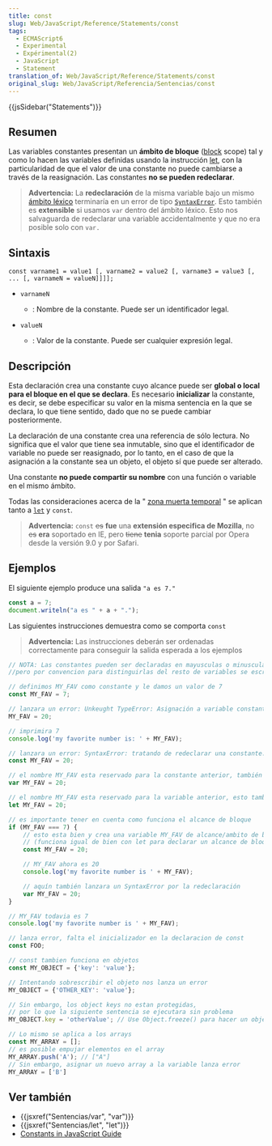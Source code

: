 ```yaml
---
title: const
slug: Web/JavaScript/Reference/Statements/const
tags:
  - ECMAScript6
  - Experimental
  - Expérimental(2)
  - JavaScript
  - Statement
translation_of: Web/JavaScript/Reference/Statements/const
original_slug: Web/JavaScript/Referencia/Sentencias/const
---
```


{{jsSidebar("Statements")}}

## Resumen

Las variables constantes presentan un **ámbito de bloque** ([block](/es/docs/Web/JavaScript/Referencia/Sentencias/block) scope) tal y como lo hacen las variables definidas usando la instrucción [let](/es/docs/Web/JavaScript/Referencia/Sentencias/let), con la particularidad de que el valor de una constante no puede cambiarse a través de la reasignación. Las constantes **no se pueden redeclarar**.

> **Advertencia:** La **redeclaración** de la misma variable bajo un mismo [ámbito léxico](https://www.ecma-international.org/ecma-262/6.0/#sec-lexical-environments) terminaría en un error de tipo [`SyntaxError`](/es/docs/Web/JavaScript/Referencia/Objetos_globales/SyntaxError). Esto también es **extensible** si usamos `var` dentro del ámbito léxico. Esto nos salvaguarda de redeclarar una variable accidentalmente y que no era posible solo con `var.`

## Sintaxis

```
const varname1 = value1 [, varname2 = value2 [, varname3 = value3 [, ... [, varnameN = valueN]]]];
```

- `varnameN`
  - : Nombre de la constante. Puede ser un identificador legal.

- `valueN`
  - : Valor de la constante. Puede ser cualquier expresión legal.

## Descripción

Esta declaración crea una constante cuyo alcance puede ser **global o local para el bloque en el que se declara**. Es necesario **inicializar** la constante, es decir, se debe especificar su valor en la misma sentencia en la que se declara, lo que tiene sentido, dado que no se puede cambiar posteriormente.

La declaración de una constante crea una referencia de sólo lectura. No significa que el valor que tiene sea inmutable, sino que el identificador de variable no puede ser reasignado, por lo tanto, en el caso de que la asignación a la constante sea un objeto, el objeto sí que puede ser alterado.

Una constante **no puede compartir su nombre** con una función o variable en el mismo ámbito.

Todas las consideraciones acerca de la " [zona muerta temporal](/es/docs/Web/JavaScript/Referencia/Sentencias/let#muerta) " se aplican tanto a [`let`](/es/docs/Web/JavaScript/Reference/Statements/let) y `const`.

> **Advertencia:** `const` ~~es~~ **fue** una **extensión especifica de Mozilla**, no ~~es~~ **era** soportado en IE, pero ~~tiene~~ **tenia** soporte parcial por Opera desde la versión 9.0 y por Safari.

## Ejemplos

El siguiente ejemplo produce una salida `"a es 7."`

```js
const a = 7;
document.writeln("a es " + a + ".");
```

Las siguientes instrucciones demuestra como se comporta `const`

> **Advertencia:** Las instrucciones deberán ser ordenadas correctamente para conseguir la salida esperada a los ejemplos

```js
// NOTA: Las constantes pueden ser declaradas en mayusculas o minusculaas,
//pero por convencion para distinguirlas del resto de variables se escribe todo en mayusculas

// definimos MY_FAV como constante y le damos un valor de 7
const MY_FAV = 7;

// lanzara un error: Unkeught TypeError: Asignación a variable constante.
MY_FAV = 20;

// imprimira 7
console.log('my favorite number is: ' + MY_FAV);

// lanzara un error: SyntaxError: tratando de redeclarar una constante. El identificador 'MY_FAV' ya ha sido declarado
const MY_FAV = 20;

// el nombre MY_FAV esta reservado para la constante anterior, también fallara y lanzara un SyntaxError por la redeclaración
var MY_FAV = 20;

// el nombre MY_FAV esta reservado para la variable anterior, esto también lanzara un SyntaxError por la redeclaración
let MY_FAV = 20;

// es importante tener en cuenta como funciona el alcance de bloque
if (MY_FAV === 7) {
    // esto esta bien y crea una variable MY_FAV de alcance/ambito de bloque
    // (funciona igual de bien con let para declarar un alcance de bloque/ambito de variable no-constante)
    const MY_FAV = 20;

    // MY_FAV ahora es 20
    console.log('my favorite number is ' + MY_FAV);

    // aquín también lanzara un SyntaxError por la redeclaración
    var MY_FAV = 20;
}

// MY_FAV todavia es 7
console.log('my favorite number is ' + MY_FAV);

// lanza error, falta el inicializador en la declaracion de const
const FOO;

// const tambien funciona en objetos
const MY_OBJECT = {'key': 'value'};

// Intentando sobrescribir el objeto nos lanza un error
MY_OBJECT = {'OTHER_KEY': 'value'};

// Sin embargo, los object keys no estan protegidas,
// por lo que la siguiente sentencia se ejecutara sin problema
MY_OBJECT.key = 'otherValue'; // Use Object.freeze() para hacer un objeto inmutable

// Lo mismo se aplica a los arrays
const MY_ARRAY = [];
// es posible empujar elementos en el array
MY_ARRAY.push('A'); // ["A"]
// Sin embargo, asignar un nuevo array a la variable lanza error
MY_ARRAY = ['B']
```

## Ver también

- {{jsxref("Sentencias/var", "var")}}
- {{jsxref("Sentencias/let", "let")}}
- [Constants in JavaScript Guide](/en/JavaScript/Guide/Values,_Variables,_and_Literals#Constants)
